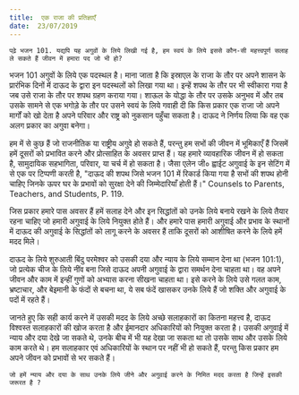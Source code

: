 ```yaml
---
title:  एक राजा की प्रतिज्ञाएँ
date:  23/07/2019
---
```


`पढ़े भजन 101. यद्यपि यह अगुवों के लिये लिखी गई है, हम स्वयं के लिये इससे कौन-सी महत्त्वपूर्ण सलाह ले सकते हैं जीवन में हमारा पद जो भी हो?`

भजन 101 अगुवों के लिये एक पदस्थल है। माना जाता है कि इस्राएल के राजा के तौर पर अपने शासन के प्रारंभिक दिनों में दाऊद के द्वारा इन पदस्थलों को लिखा गया था। इन्हें शपथ के तौर पर भी स्वीकारा गया है जब उसे राजा के तौर पर शपथ ग्रहण कराया गया। शाऊल के योद्धा के तौर पर उसके अनुभव में और तब उसके सामने से एक भगोड़े के तौर पर उसने स्वयं के लिये गवाही दी कि किस प्रकार एक राजा जो अपने मार्गों को खो देता है अपने परिवार और राष्ट्र को नुकसान पहुँचा सकता है। दाऊद ने निर्णय लिया कि वह एक अलग प्रकार का अगुवा बनेगा।

हम में से कुछ हैं जो राजनीतिक या राष्ट्रीय अगुवे हो सकते हैं, परन्तु हम सभों की जीवन में भूमिकाएँ हैं जिसमें हमें दूसरों को प्रभावित करने और प्रोत्साहित के अवसर प्राप्त हैं। यह हमारे व्यावहारिक जीवन में हो सकता है, सामुदायिक सहभागिता, परिवार, या चर्च में हो सकता है। जैसा एलेन जी० ह्वाईट अगुवाई के इन सेटिंग में से एक पर टिप्पणी करती है, "दाऊद की शपथ जिसे भजन 101 में रिकार्ड किया गया है सभों की शपथ होनी चाहिए जिनके ऊपर घर के प्रभावों को सुरक्षा देने की जिम्मेदारियाँ होती हैं।" Counsels to Parents, Teachers, and Students, P. 119.

जिस प्रकार हमारे पास अवसर हैं हमें सलाह देने और इन सिद्धांतों को उनके लिये बनाये रखने के लिये तैयार रहना चाहिए जो हमारी अगुवाई के लिये नियुक्त होते हैं। और हमारे पास हमारी अगुवाई और प्रभाव के स्थानों में दाऊद की अगुवाई के सिद्धांतों को लागू करने के अवसर हैं ताकि दूसरों को आशीषित करने के लिये हमें मदद मिले।

दाऊद के लिये शुरुआती बिंदु परमेश्वर को उसकी दया और न्याय के लिये सम्मान देना था (भजन 101:1), जो प्रत्येक चीज के लिये नींव बना जिसे दाऊद अपनी अगुवाई के द्वारा समर्थन देना चाहता था। वह अपने जीवन और काम में इन्हीं गुणों को अभ्यास करना सीखना चाहता था। इसे करने के लिये उसे गलत काम, भ्रष्टाचार, और बेइमानी के फंदों से बचना था, ये सब फंदें खासकर उनके लिये हैं जो शक्ति और अगुवाई के पदों में रहते हैं।

जानते हुए कि सही कार्य करने में उसकी मदद के लिये अच्छे सलाहकारों का कितना महत्त्व है, दाऊद विश्वस्त सलाहकारों की खोज करता है और ईमानदार अधिकारियों को नियुक्त करता है। उसकी अगुवाई में न्याय और दया देखे जा सकते थे, उनके बीच में भी यह देखा जा सकता था तो उसके साथ और उसके लिये काम करते थे। हम सलाहकार एवं अधिकारियों के स्थान पर नहीं भी हो सकते हैं, परन्तु किस प्रकार हम अपने जीवन को प्रभावों से भर सकते हैं।

`जो हमें न्याय और दया के साथ उनके लिये जीने और अगुवाई करने के निमित मदद करता है जिन्हें इसकी जरूरत है ?`